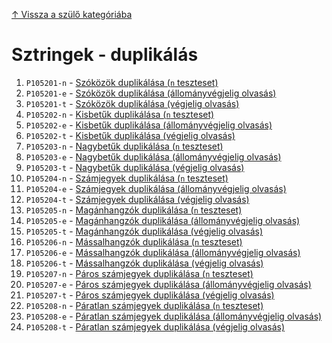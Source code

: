 [↑ Vissza a szülő kategóriába](../README.md)

# Sztringek - duplikálás

1. `P105201-n` -  [Szóközök duplikálása (`n` teszteset)](./P105201-n.md)
1. `P105201-e` -  [Szóközök duplikálása (állományvégjelig olvasás)](./P105201-e.md)
1. `P105201-t` -  [Szóközök duplikálása (végjelig olvasás)](./P105201-t.md)
1. `P105202-n` -  [Kisbetűk duplikálása (`n` teszteset)](./P105202-n.md)
1. `P105202-e` -  [Kisbetűk duplikálása (állományvégjelig olvasás)](./P105202-e.md)
1. `P105202-t` -  [Kisbetűk duplikálása (végjelig olvasás)](./P105202-t.md)
1. `P105203-n` -  [Nagybetűk duplikálása (`n` teszteset)](./P105203-n.md)
1. `P105203-e` -  [Nagybetűk duplikálása (állományvégjelig olvasás)](./P105203-e.md)
1. `P105203-t` -  [Nagybetűk duplikálása (végjelig olvasás)](./P105203-t.md)
1. `P105204-n` -  [Számjegyek duplikálása (`n` teszteset)](./P105204-n.md)
1. `P105204-e` -  [Számjegyek duplikálása (állományvégjelig olvasás)](./P105204-e.md)
1. `P105204-t` -  [Számjegyek duplikálása (végjelig olvasás)](./P105204-t.md)
1. `P105205-n` -  [Magánhangzók duplikálása (`n` teszteset)](./P105205-n.md)
1. `P105205-e` -  [Magánhangzók duplikálása (állományvégjelig olvasás)](./P105205-e.md)
1. `P105205-t` -  [Magánhangzók duplikálása (végjelig olvasás)](./P105205-t.md)
1. `P105206-n` -  [Mássalhangzók duplikálása (`n` teszteset)](./P105206-n.md)
1. `P105206-e` -  [Mássalhangzók duplikálása (állományvégjelig olvasás)](./P105206-e.md)
1. `P105206-t` -  [Mássalhangzók duplikálása (végjelig olvasás)](./P105206-t.md)
1. `P105207-n` -  [Páros számjegyek duplikálása (`n` teszteset)](./P105207-n.md)
1. `P105207-e` -  [Páros számjegyek duplikálása (állományvégjelig olvasás)](./P105207-e.md)
1. `P105207-t` -  [Páros számjegyek duplikálása (végjelig olvasás)](./P105207-t.md)
1. `P105208-n` -  [Páratlan számjegyek duplikálása (`n` teszteset)](./P105208-n.md)
1. `P105208-e` -  [Páratlan számjegyek duplikálása (állományvégjelig olvasás)](./P105208-e.md)
1. `P105208-t` -  [Páratlan számjegyek duplikálása (végjelig olvasás)](./P105208-t.md)
